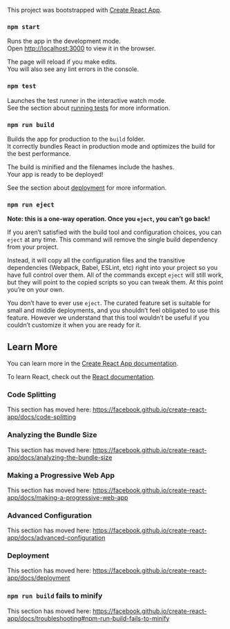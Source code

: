 This project was bootstrapped
with [Create React App](https://github.com/facebook/create-react-app).

### `npm start`
Runs the app in the development mode.<br />
Open [http://localhost:3000](http://localhost:3000) to view it
in the browser.

The page will reload if you make edits.<br />
You will also see any lint errors in the console.

### `npm test`
Launches the test runner in the interactive watch mode.<br />
See the section about
[running tests](https://facebook.github.io/create-react-app/docs/running-tests) for more information.

### `npm run build`
Builds the app for production to the `build` folder.<br />
It correctly bundles React in production mode and optimizes the build
for the best performance.

The build is minified and the filenames include the hashes.<br />
Your app is ready to be deployed!

See the section about [deployment](https://facebook.github.io/create-react-app/docs/deployment) for more information.

### `npm run eject`
**Note: this is a one-way operation. Once you `eject`, you can’t go back!**

If you aren’t satisfied with the build tool and configuration choices,
you can `eject` at any time. This command will remove the single build
dependency from your project.

Instead, it will copy all the configuration files and
the transitive dependencies (Webpack, Babel, ESLint, etc) right into
your project so you have full control over them. All of the commands
except `eject` will still work, but they will point to the copied scripts
so you can tweak them. At this point you’re on your own.

You don’t have to ever use `eject`. The curated feature set is suitable 
for small and middle deployments, and you shouldn’t feel obligated
to use this feature. However we understand that this tool wouldn’t
be useful if you couldn’t customize it when you are ready for it.

## Learn More
You can learn more in the
[Create React App documentation](https://facebook.github.io/create-react-app/docs/getting-started).

To learn React, check out the
[React documentation](https://reactjs.org/).

### Code Splitting
This section has moved here:
https://facebook.github.io/create-react-app/docs/code-splitting

### Analyzing the Bundle Size
This section has moved here:
https://facebook.github.io/create-react-app/docs/analyzing-the-bundle-size

### Making a Progressive Web App
This section has moved here:
https://facebook.github.io/create-react-app/docs/making-a-progressive-web-app

### Advanced Configuration
This section has moved here:
https://facebook.github.io/create-react-app/docs/advanced-configuration

### Deployment
This section has moved here:
https://facebook.github.io/create-react-app/docs/deployment

### `npm run build` fails to minify
This section has moved here: https://facebook.github.io/create-react-app/docs/troubleshooting#npm-run-build-fails-to-minify
